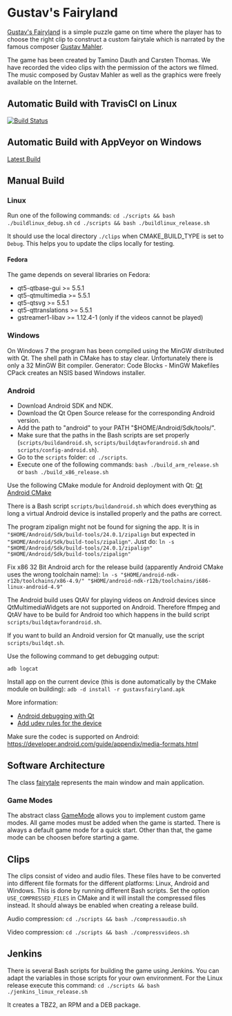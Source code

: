 # Gustav's Fairyland
[Gustav's Fairyland](https://gustavsfairyland.wordpress.com/) is a simple puzzle game on time where the player has to choose the right clip to construct a custom fairytale which is narrated by the famous composer [Gustav Mahler](https://en.wikipedia.org/wiki/Gustav_Mahler).

The game has been created by Tamino Dauth and Carsten Thomas.
We have recorded the video clips with the permission of the actors we filmed.
The music composed by Gustav Mahler as well as the graphics were freely available on the Internet.

## Automatic Build with TravisCI on Linux
[![Build Status](https://travis-ci.org/tdauth/gustavsfairyland.svg?branch=master)](https://travis-ci.org/tdauth/gustavsfairyland)

## Automatic Build with AppVeyor on Windows
[Latest Build](https://ci.appveyor.com/project/tdauth/gustavsfairyland)

## Manual Build

### Linux
Run one of the following commands:
`cd ./scripts && bash ./buildlinux_debug.sh`
`cd ./scripts && bash ./buildlinux_release.sh`

It should use the local directory `./clips` when CMAKE_BUILD_TYPE is set to `Debug`.
This helps you to update the clips locally for testing.

#### Fedora
The game depends on several libraries on Fedora:
* qt5-qtbase-gui >= 5.5.1
* qt5-qtmultimedia >= 5.5.1
* qt5-qtsvg >= 5.5.1
* qt5-qttranslations >= 5.5.1
* gstreamer1-libav >= 1.12.4-1 (only if the videos cannot be played)

### Windows
On Windows 7 the program has been compiled using the MinGW distributed with Qt.
The shell path in CMake has to stay clear.
Unfortunately there is only a 32 MinGW Bit compiler.
Generator: Code Blocks - MinGW Makefiles
CPack creates an NSIS based Windows installer.

### Android
* Download Android SDK and NDK.
* Download the Qt Open Source release for the corresponding Android version.
* Add the path to "android" to your PATH "$HOME/Android/Sdk/tools/".
* Make sure that the paths in the Bash scripts are set properly (`scripts/buildandroid.sh`, `scripts/buildqtavforandroid.sh` and `scripts/config-android.sh`).
* Go to the `scripts` folder: `cd ./scripts`.
* Execute one of the following commands: `bash ./build_arm_release.sh` or `bash ./build_x86_release.sh`

Use the following CMake module for Android deployment with Qt:
[Qt Android CMake](https://github.com/LaurentGomila/qt-android-cmake/)

There is a Bash script `scripts/buildandroid.sh` which does everything as long a virtual Android device is installed properly
and the paths are correct.

The program zipalign might not be found for signing the app.
It is in `"$HOME/Android/Sdk/build-tools/24.0.1/zipalign` but expected in `"$HOME/Android/Sdk/build-tools/zipalign"`.
Just do:
`ln -s "$HOME/Android/Sdk/build-tools/24.0.1/zipalign" "$HOME/Android/Sdk/build-tools/zipalign"`

Fix x86 32 Bit Android arch for the release build (apparently Android CMake uses the wrong toolchain name):
`ln -s "$HOME/android-ndk-r12b/toolchains/x86-4.9/" "$HOME/android-ndk-r12b/toolchains/i686-linux-android-4.9"`

The Android build uses QtAV for playing videos on Android devices since QtMultimediaWidgets are not supported on Android.
Therefore ffmpeg and QtAV have to be build for Android too which happens in the build script `scripts/buildqtavforandroid.sh`.

If you want to build an Android version for Qt manually, use the script `scripts/buildqt.sh`.

Use the following command to get debugging output:
```
adb logcat
```

Install app on the current device (this is done automatically by the CMake module on building):
`adb -d install -r gustavsfairyland.apk`

More information:
* [Android debugging with Qt](https://wiki.qt.io/How-to-debug-Qt-applications-on-Android-device)
* [Add udev rules for the device](https://developer.android.com/studio/run/device.html)

Make sure the codec is supported on Android:
https://developer.android.com/guide/appendix/media-formats.html

## Software Architecture
The class [fairytale](./src/fairytale.h) represents the main window and main application.

### Game Modes
The abstract class [GameMode](./src/gamemode.h) allows you to implement custom game modes.
All game modes must be added when the game is started.
There is always a default game mode for a quick start.
Other than that, the game mode can be choosen before starting a game.

## Clips
The clips consist of video and audio files.
These files have to be converted into different file formats for the different platforms: Linux, Android and Windows.
This is done by running different Bash scripts.
Set the option `USE_COMPRESSED_FILES` in CMake and it will install the compressed files instead.
It should always be enabled when creating a release build.

Audio compression:
`cd ./scripts && bash ./compressaudio.sh`

Video compression:
`cd ./scripts && bash ./compressvideos.sh`

## Jenkins
There is several Bash scripts for building the game using Jenkins.
You can adapt the variables in those scripts for your own environment.
For the Linux release execute this command:
`cd ./scripts && bash ./jenkins_linux_release.sh`

It creates a TBZ2, an RPM and a DEB package.